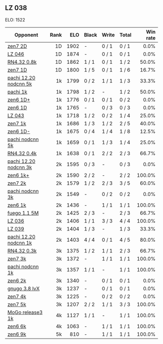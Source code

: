 ## LZ 038 ##

ELO: 1522

Opponent | Rank | ELO | Black | Write | Total | Win rate
---------|-----:|----:|-------|-------|-------|-------:
[zen7 2D](zen7%202D.md) | 1D | 1902 | - | 0 / 1 | 0 / 1 | 0.0%
[LZ 046](LZ%20046.md) | 1D | 1874 | - | 0 / 1 | 0 / 1 | 0.0%
[RN4.32 0.8k](RN4.32%200.8k.md) | 1D | 1862 | 1 / 1 | 0 / 1 | 1 / 2 | 50.0%
[zen7 1D](zen7%201D.md) | 1D | 1800 | 1 / 5 | 0 / 1 | 1 / 6 | 16.7%
[pachi 12.20 nodcnn 5k](pachi%2012.20%20nodcnn%205k.md) | 1k | 1799 | 0 / 2 | 1 / 1 | 1 / 3 | 33.3%
[pachi 1k](pachi%201k.md) | 1k | 1798 | 1 / 2 | - | 1 / 2 | 50.0%
[zen6 1D+](zen6%201D+.md) | 1k | 1776 | 0 / 1 | 0 / 1 | 0 / 2 | 0.0%
[zen6 1D](zen6%201D.md) | 1k | 1765 | - | 0 / 3 | 0 / 3 | 0.0%
[LZ 043](LZ%20043.md) | 1k | 1718 | 1 / 2 | 0 / 2 | 1 / 4 | 25.0%
[zen7 1k](zen7%201k.md) | 1k | 1686 | 1 / 3 | 1 / 2 | 2 / 5 | 40.0%
[zen6 1D-](zen6%201D-.md) | 1k | 1675 | 0 / 4 | 1 / 4 | 1 / 8 | 12.5%
[pachi nodcnn 5k](pachi%20nodcnn%205k.md) | 1k | 1659 | 0 / 1 | 1 / 3 | 1 / 4 | 25.0%
[RN4.32 0.4k](RN4.32%200.4k.md) | 1k | 1638 | 0 / 1 | 2 / 2 | 2 / 3 | 66.7%
[pachi 12.20 nodcnn 3k](pachi%2012.20%20nodcnn%203k.md) | 2k | 1595 | 0 / 3 | - | 0 / 3 | 0.0%
[zen6 1k+](zen6%201k+.md) | 2k | 1590 | 2 / 2 | - | 2 / 2 | 100.0%
[zen7 2k](zen7%202k.md) | 2k | 1579 | 1 / 2 | 2 / 3 | 3 / 5 | 60.0%
[pachi nodcnn 3k](pachi%20nodcnn%203k.md) | 2k | 1549 | - | 0 / 2 | 0 / 2 | 0.0%
[zen6 1k](zen6%201k.md) | 2k | 1436 | - | 1 / 1 | 1 / 1 | 100.0%
[fuego 1.1 5M](fuego%201.1%205M.md) | 2k | 1425 | 2 / 3 | - | 2 / 3 | 66.7%
[LZ 036](LZ%20036.md) | 2k | 1406 | 1 / 1 | 3 / 3 | 4 / 4 | 100.0%
[LZ 039](LZ%20039.md) | 2k | 1404 | 1 / 3 | - | 1 / 3 | 33.3%
[pachi 12.20 nodcnn 1k](pachi%2012.20%20nodcnn%201k.md) | 2k | 1403 | 4 / 4 | 0 / 1 | 4 / 5 | 80.0%
[RN4.32 0.3k](RN4.32%200.3k.md) | 3k | 1375 | 1 / 2 | 1 / 1 | 2 / 3 | 66.7%
[zen7 3k](zen7%203k.md) | 3k | 1372 | - | 1 / 1 | 1 / 1 | 100.0%
[pachi nodcnn 1k](pachi%20nodcnn%201k.md) | 3k | 1357 | 1 / 1 | - | 1 / 1 | 100.0%
[zen6 2k](zen6%202k.md) | 3k | 1340 | - | 0 / 1 | 0 / 1 | 0.0%
[gnugo 3.8 lvX](gnugo%203.8%20lvX.md) | 3k | 1237 | - | 0 / 1 | 0 / 1 | 0.0%
[zen7 4k](zen7%204k.md) | 3k | 1225 | - | 0 / 2 | 0 / 2 | 0.0%
[zen7 5k](zen7%205k.md) | 3k | 1207 | 2 / 2 | 1 / 1 | 3 / 3 | 100.0%
[MoGo release3 1k](MoGo%20release3%201k.md) | 4k | 1127 | 1 / 1 | - | 1 / 1 | 100.0%
[zen6 6k](zen6%206k.md) | 4k | 1063 | - | 1 / 1 | 1 / 1 | 100.0%
[zen6 9k](zen6%209k.md) | 5k | 810 | - | 1 / 1 | 1 / 1 | 100.0%

